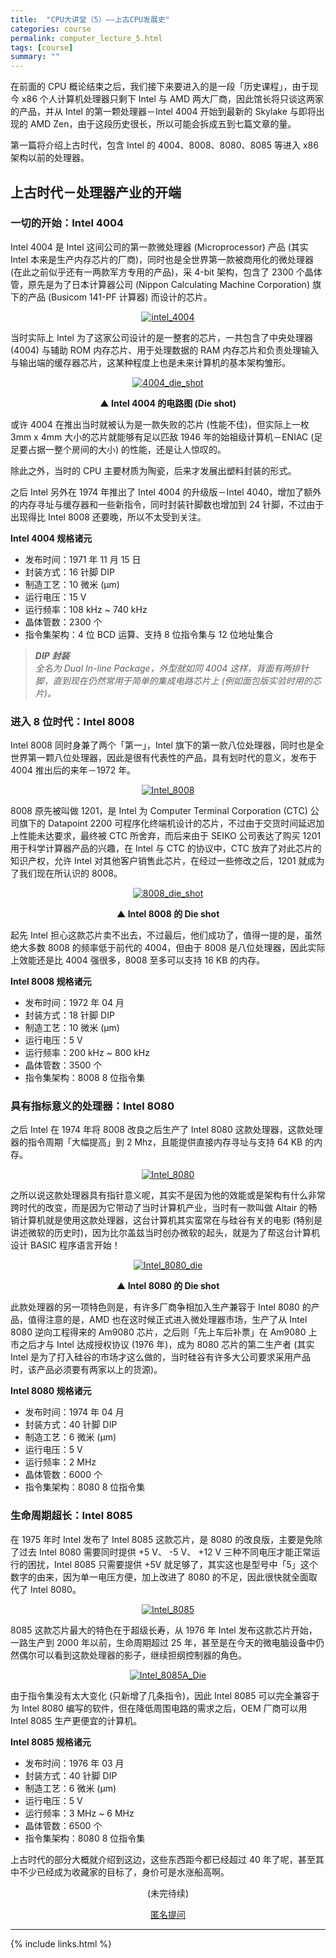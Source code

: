 ```yaml
---
title:  "CPU大讲堂（5）——上古CPU发展史"
categories: course
permalink: computer_lecture_5.html
tags: [course]
summary: ""
---
```


在前面的 CPU 概论结束之后，我们接下来要进入的是一段「历史课程」，由于现今 x86 个人计算机处理器只剩下 Intel 与 AMD 两大厂商，因此馆长将只谈这两家的产品，并从 Intel 的第一颗处理器－Intel 4004 开始到最新的 Skylake 与即将出现的 AMD Zen，由于这段历史很长，所以可能会拆成五到七篇文章的量。

第一篇将介绍上古时代，包含 Intel 的 4004、8008、8080、8085 等进入 x86 架构以前的处理器。

## 上古时代－处理器产业的开端

### 一切的开始：Intel 4004

Intel 4004 是 Intel 这间公司的第一款微处理器 (Microprocessor) 产品 (其实 Intel 本来是生产内存芯片的厂商)，同时也是全世界第一款被商用化的微处理器 (在此之前似乎还有一两款军方专用的产品)，采 4-bit 架构，包含了 2300 个晶体管，原先是为了日本计算器公司 (Nippon Calculating Machine Corporation) 旗下的产品 (Busicom 141-PF 计算器) 而设计的芯片。

<div align="center">
    <a href="../images/blogs/computer_lecture/intel_4004.jpg"><img src="../images/blogs/computer_lecture/intel_4004-375x211.jpg" alt="intel_4004"/></a>
    <p><b></b></p>
</div>

当时实际上 Intel 为了这家公司设计的是一整套的芯片，一共包含了中央处理器 (4004) 与辅助 ROM 内存芯片、用于处理数据的 RAM 内存芯片和负责处理输入与输出端的缓存器芯片，这某种程度上也是未来计算机的基本架构雏形。

<div align="center">
    <a href="../images/blogs/computer_lecture/4004_die_shot.jpg"><img src="../images/blogs/computer_lecture/4004_die_shot-375x273.jpg" alt="4004_die_shot"/></a>
    <p><b>▲ Intel 4004 的电路图 (Die shot)</b></p>
</div>

或许 4004 在推出当时就被认为是一款失败的芯片 (性能不佳)，但实际上一枚 3mm x 4mm 大小的芯片就能够有足以匹敌 1946 年的始祖级计算机－ENIAC (足足要占据一整个房间的大小) 的性能，还是让人惊叹的。

除此之外，当时的 CPU 主要材质为陶瓷，后来才发展出塑料封装的形式。

之后 Intel 另外在 1974 年推出了 Intel 4004 的升级版－Intel 4040，增加了额外的内存寻址与缓存器和一些新指令，同时封装针脚数也增加到 24 针脚，不过由于出现得比 Intel 8008 还要晚，所以不太受到关注。

**Intel 4004 规格诸元**

 - 发布时间：1971 年 11 月 15 日
 - 封装方式：16 针脚 DIP
 - 制造工艺：10 微米 (μm)
 - 运行电压：15 V
 - 运行频率：108 kHz ~ 740 kHz
 - 晶体管数：2300 个
 - 指令集架构：4 位 BCD 运算、支持 8 位指令集与 12 位地址集合

>*<b>DIP 封装</b><br>
全名为 Dual In-line Package，外型就如同 4004 这样，背面有两排针脚，直到现在仍然常用于简单的集成电路芯片上 (例如面包版实验时用的芯片)。*

### 进入 8 位时代：Intel 8008

Intel 8008 同时身兼了两个「第一」，Intel 旗下的第一款八位处理器，同时也是全世界第一颗八位处理器，因此是很有代表性的产品，具有划时代的意义，发布于 4004 推出后的来年－1972 年。

<div align="center">
    <a href="../images/blogs/computer_lecture/Intel_8008.jpg"><img src="../images/blogs/computer_lecture/Intel_8008-375x240.jpg" alt="Intel_8008"/></a>
    <p><b></b></p>
</div>

8008 原先被叫做 1201，是 Intel 为 Computer Terminal Corporation (CTC) 公司旗下的 Datapoint 2200 可程序化终端机设计的芯片，不过由于交货时间延迟加上性能未达要求，最终被 CTC 所舍弃，而后来由于 SEIKO 公司表达了购买 1201 用于科学计算器产品的兴趣，在 Intel 与 CTC 的协议中，CTC 放弃了对此芯片的知识产权，允许 Intel 对其他客户销售此芯片，在经过一些修改之后，1201 就成为了我们现在所认识的 8008。

<div align="center">
    <a href="../images/blogs/computer_lecture/8008_die_shot.jpg"><img src="../images/blogs/computer_lecture/8008_die_shot-375x554.jpg" alt="8008_die_shot"/></a>
    <p><b>▲ Intel 8008 的 Die shot</b></p>
</div>

起先 Intel 担心这款芯片卖不出去，不过最后，他们成功了，值得一提的是，虽然绝大多数 8008 的频率低于前代的 4004，但由于 8008 是八位处理器，因此实际上效能还是比 4004 强很多，8008 至多可以支持 16 KB 的内存。

**Intel 8008 规格诸元**

 - 发布时间：1972 年 04 月
 - 封装方式：18 针脚 DIP
 - 制造工艺：10 微米 (μm)
 - 运行电压：5 V
 - 运行频率：200 kHz ~ 800 kHz
 - 晶体管数：3500 个
 - 指令集架构：8008 8 位指令集

### 具有指标意义的处理器：Intel 8080

之后 Intel 在 1974 年将 8008 改良之后生产了 Intel 8080 这款处理器，这款处理器的指令周期「大幅提高」到 2 Mhz，且能提供直接内存寻址与支持 64 KB 的内存。

<div align="center">
    <a href="../images/blogs/computer_lecture/Intel_8080.jpg"><img src="../images/blogs/computer_lecture/Intel_8080-375x195.jpg" alt="Intel_8080"/></a>
    <p><b></b></p>
</div>

之所以说这款处理器具有指针意义呢，其实不是因为他的效能或是架构有什么非常跨时代的改变，而是因为它带动了当时计算机产业，当时有一款叫做 Altair 的畅销计算机就是使用这款处理器，这台计算机其实蛮常在与硅谷有关的电影 (特别是讲述微软的历史时)，因为比尔盖兹当时创办微软的起头，就是为了帮这台计算机设计 BASIC 程序语言开始！

<div align="center">
    <a href="../images/blogs/computer_lecture/Intel_8080_die.jpg"><img src="../images/blogs/computer_lecture/Intel_8080_die-375x326.jpg" alt="Intel_8080_die"/></a>
    <p><b>▲ Intel 8080 的 Die shot</b></p>
</div>

此款处理器的另一项特色则是，有许多厂商争相加入生产兼容于 Intel 8080 的产品，值得注意的是，AMD 也在这时候正式进入微处理器市场，生产了从 Intel 8080 逆向工程得来的 Am9080 芯片，之后则「先上车后补票」在 Am9080 上市之后才与 Intel 达成授权协议 (1976 年)，成为 8080 芯片的第二生产者 (其实 Intel 是为了打入硅谷的市场才这么做的，当时硅谷有许多大公司要求采用产品时，该产品必须要有两家以上的货源)。

**Intel 8080 规格诸元**

 - 发布时间：1974 年 04 月
 - 封装方式：40 针脚 DIP
 - 制造工艺：6 微米 (μm)
 - 运行电压：5 V
 - 运行频率：2 MHz
 - 晶体管数：6000 个
 - 指令集架构：8080 8 位指令集

### 生命周期超长：Intel 8085

在 1975 年时 Intel 发布了 Intel 8085 这款芯片，是 8080 的改良版，主要是免除了过去 Intel 8080 需要同时提供 +5 V、 -5 V、 +12 V 三种不同电压才能正常运行的困扰，Intel 8085 只需要提供 +5V 就足够了，其实这也是型号中「5」这个数字的由来，因为单一电压方便，加上改进了 8080 的不足，因此很快就全面取代了 Intel 8080。

<div align="center">
    <a href="../images/blogs/computer_lecture/Intel_8085.jpg"><img src="../images/blogs/computer_lecture/Intel_8085-375x300.jpg" alt="Intel_8085"/></a>
    <p><b></b></p>
</div>

8085 这款芯片最大的特色在于超级长寿，从 1976 年 Intel 发布这款芯片开始，一路生产到 2000 年以前，生命周期超过 25 年，甚至是在今天的微电脑设备中仍然偶尔可以看到这款处理器的影子，继续担纲控制器的角色。

<div align="center">
    <a href="../images/blogs/computer_lecture/Intel_8085A_Die.jpg"><img src="../images/blogs/computer_lecture/Intel_8085A_Die-375x271.jpg" alt="Intel_8085A_Die"/></a>
    <p><b></b></p>
</div>

由于指令集没有太大变化 (只新增了几条指令)，因此 Intel 8085 可以完全兼容于为 Intel 8080 编写的软件，但在降低周围电路的需求之后，OEM 厂商可以用 Intel 8085 生产更便宜的计算机。

**Intel 8085 规格诸元**

 - 发布时间：1976 年 03 月
 - 封装方式：40 针脚 DIP
 - 制造工艺：6 微米 (μm)
 - 运行电压：5 V
 - 运行频率：3 MHz ~ 6 MHz
 - 晶体管数：6500 个
 - 指令集架构：8080 8 位指令集

上古时代的部分大概就介绍到这边，这些东西距今都已经超过 40 年了呢，甚至其中不少已经成为收藏家的目标了，身价可是水涨船高啊。


<div align="center">
<p>(未完待续)</p>
<a href="{{site.feedback_link}}" class="btn btn-primary"><i class="fa fa-comment-o"></i> 匿名提问</a>
</div>

---------

{% include links.html %}
